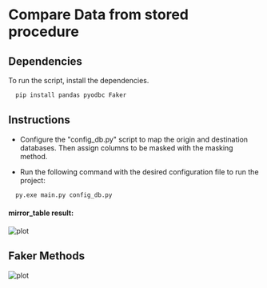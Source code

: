 # Compare Data from stored procedure


## Dependencies

To run the script, install the dependencies.

```bash
  pip install pandas pyodbc Faker
```

## Instructions

- Configure the "config_db.py" script to map the origin and destination databases. Then assign columns to be masked with the masking method.

- Run the following command with the desired configuration file to run the project:
```bash
  py.exe main.py config_db.py
```

#### mirror_table result:
![plot](https://i.imgur.com/WQJfNaU.jpeg)

## Faker Methods
![plot](https://i.imgur.com/We9pwAX.png)